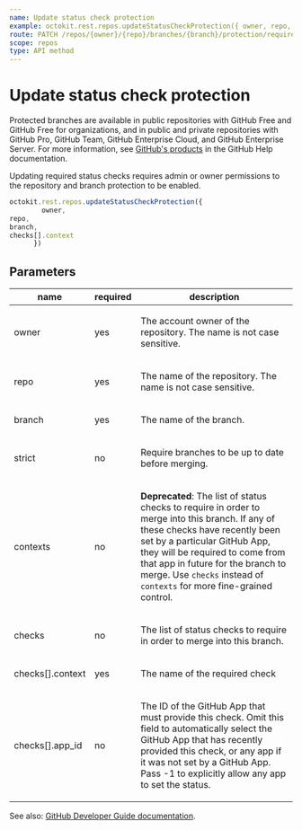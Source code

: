 ```yaml
---
name: Update status check protection
example: octokit.rest.repos.updateStatusCheckProtection({ owner, repo, branch, checks[].context })
route: PATCH /repos/{owner}/{repo}/branches/{branch}/protection/required_status_checks
scope: repos
type: API method
---
```


# Update status check protection

Protected branches are available in public repositories with GitHub Free and GitHub Free for organizations, and in public and private repositories with GitHub Pro, GitHub Team, GitHub Enterprise Cloud, and GitHub Enterprise Server. For more information, see [GitHub's products](https://docs.github.com/github/getting-started-with-github/githubs-products) in the GitHub Help documentation.

Updating required status checks requires admin or owner permissions to the repository and branch protection to be enabled.

```js
octokit.rest.repos.updateStatusCheckProtection({
        owner,
repo,
branch,
checks[].context
      })
```

## Parameters

<table>
  <thead>
    <tr>
      <th>name</th>
      <th>required</th>
      <th>description</th>
    </tr>
  </thead>
  <tbody>
    <tr><td>owner</td><td>yes</td><td>

The account owner of the repository. The name is not case sensitive.

</td></tr>
<tr><td>repo</td><td>yes</td><td>

The name of the repository. The name is not case sensitive.

</td></tr>
<tr><td>branch</td><td>yes</td><td>

The name of the branch.

</td></tr>
<tr><td>strict</td><td>no</td><td>

Require branches to be up to date before merging.

</td></tr>
<tr><td>contexts</td><td>no</td><td>

**Deprecated**: The list of status checks to require in order to merge into this branch. If any of these checks have recently been set by a particular GitHub App, they will be required to come from that app in future for the branch to merge. Use `checks` instead of `contexts` for more fine-grained control.

</td></tr>
<tr><td>checks</td><td>no</td><td>

The list of status checks to require in order to merge into this branch.

</td></tr>
<tr><td>checks[].context</td><td>yes</td><td>

The name of the required check

</td></tr>
<tr><td>checks[].app_id</td><td>no</td><td>

The ID of the GitHub App that must provide this check. Omit this field to automatically select the GitHub App that has recently provided this check, or any app if it was not set by a GitHub App. Pass -1 to explicitly allow any app to set the status.

</td></tr>
  </tbody>
</table>

See also: [GitHub Developer Guide documentation](https://docs.github.com/enterprise-cloud@latest//rest/reference/repos#update-status-check-protection).
